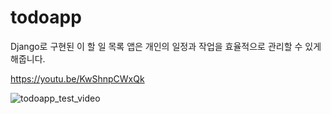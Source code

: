# todoapp
Django로 구현된 이 할 일 목록 앱은 개인의 일정과 작업을 효율적으로 관리할 수 있게 해줍니다. 

https://youtu.be/KwShnpCWxQk

![todoapp_test_video](https://github.com/user-attachments/assets/92483d7b-c699-4839-bf16-313f4c315aab)
